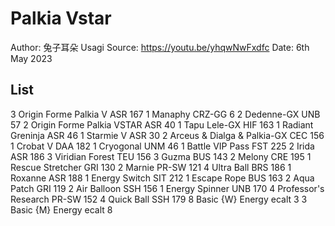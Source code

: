 # Palkia Vstar

Author: 兔子耳朵 Usagi
Source: <https://youtu.be/yhqwNwFxdfc>
Date: 6th May 2023

## List

3 Origin Forme Palkia V ASR 167
1 Manaphy CRZ-GG 6
2 Dedenne-GX UNB 57
2 Origin Forme Palkia VSTAR ASR 40
1 Tapu Lele-GX HIF 163
1 Radiant Greninja ASR 46
1 Starmie V ASR 30
2 Arceus & Dialga & Palkia-GX CEC 156
1 Crobat V DAA 182
1 Cryogonal UNM 46
1 Battle VIP Pass FST 225
2 Irida ASR 186
3 Viridian Forest TEU 156
3 Guzma BUS 143
2 Melony CRE 195
1 Rescue Stretcher GRI 130
2 Marnie PR-SW 121
4 Ultra Ball BRS 186
1 Roxanne ASR 188
1 Energy Switch SIT 212
1 Escape Rope BUS 163
2 Aqua Patch GRI 119
2 Air Balloon SSH 156
1 Energy Spinner UNB 170
4 Professor's Research PR-SW 152
4 Quick Ball SSH 179
8 Basic {W} Energy ecalt 3
3 Basic {M} Energy ecalt 8
